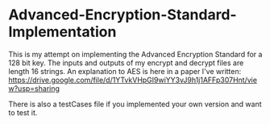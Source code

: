 # Advanced-Encryption-Standard-Implementation

This is my attempt on implementing the Advanced Encryption Standard for a 128 bit key. The inputs and outputs of my encrypt and decrypt files are length 16 strings. An explanation to AES is here in a paper I've written: https://drive.google.com/file/d/1YTvkVHpGI9wiYY3vJ9h1j1AFFp307Hnt/view?usp=sharing

There is also a testCases file if you implemented your own version and want to test it.
